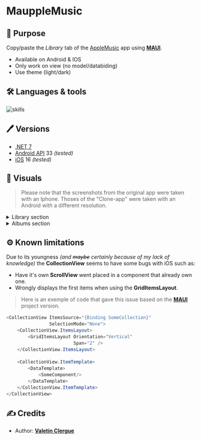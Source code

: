 # MauppleMusic

## 📝 Purpose

Copy/paste the *Library* tab of the [AppleMusic](https://www.apple.com/fr/apple-music/) app using [**MAUI**](https://learn.microsoft.com/en-us/dotnet/maui).

- Available on Android & IOS
- Only work on view (no model/databiding)
- Use theme (light/dark)

## 🛠 Languages & tools

![skills](https://skillicons.dev/icons?i=cs,dotnet,visualstudio)           

## 🖊️ Versions 

- [.NET 7](https://learn.microsoft.com/en-us/dotnet/core/whats-new/dotnet-7)
- [Android API](https://developer.android.com/reference) 33 *(tested)*
- [iOS](https://www.apple.com/ios) 16 *(tested)*

## 📍 Visuals

> Please note that the screenshots from the original app were taken with an Iphone.
> Thoses of the "Clone-app" were taken with an Android with a different resolution.

<details><summary> Library section </summary>

| AppleMusic | MauppleMusic |
| --- | --- |
| <img src="./Documentation/screens/Library1-Light.PNG" height="750"/> | <img src="./Documentation/screens/MyLibrary1-Light.jpg" height="750"/> |
| <img src="./Documentation/screens/Library2-Light.PNG" height="750"/> | <img src="./Documentation/screens/MyLibrary2-Light.jpg" height="750"/> |
| <img src="./Documentation/screens/Library1-Dark.PNG" height="750"/> | <img src="./Documentation/screens/MyLibrary1-Dark.jpg" height="750"/> |
| <img src="./Documentation/screens/Library2-Dark.PNG" height="750"/> | <img src="./Documentation/screens/MyLibrary2-Dark.jpg" height="750"/> |
</details>

<details><summary> Albums section </summary>

| AppleMusic | MauppleMusic |
| --- | --- |
| <img src="./Documentation/screens/Album1p1-Light.PNG" height="750"/> | <img src="./Documentation/screens/MyAlbum1p1-Light.jpg" height="750"/> |
| <img src="./Documentation/screens/Album1p2-Light.PNG" height="750"/> | <img src="./Documentation/screens/MyAlbum1p2-Light.jpg" height="750"/> |
| <img src="./Documentation/screens/Album1p1-Dark.PNG" height="750"/> | <img src="./Documentation/screens/MyAlbum1p1-Dark.jpg" height="750"/> |
| <img src="./Documentation/screens/Album1p2-Dark.PNG" height="750"/> | <img src="./Documentation/screens/MyAlbum1p2-Dark.jpg" height="750"/> |
| <img src="./Documentation/screens/Album2p1-Light.PNG" height="750"/> | <img src="./Documentation/screens/MyAlbum2p1-Light.jpg" height="750"/> |
| <img src="./Documentation/screens/Album2p2-Light.PNG" height="750"/> | <img src="./Documentation/screens/MyAlbum2p2-Light.jpg" height="750"/> |
| <img src="./Documentation/screens/Album2p1-Dark.PNG" height="750"/> | <img src="./Documentation/screens/MyAlbum2p1-Dark.jpg" height="750"/> |
| <img src="./Documentation/screens/Album2p2-Dark.PNG" height="750"/> | <img src="./Documentation/screens/MyAlbum2p2-Dark.jpg" height="750"/> |
</details>

## ⚙️ Known limitations

Due to its youngness *(and ~~maybe~~ certainly because of my lack of knowledge)* the **CollectionView** seems to have some bugs with iOS such as:

- Have it's own **ScrollView** went placed in a component that already own one.
- Wrongly displays the first items when using the **GridItemsLayout**.

> Here is an exemple of code that gave this issue based on the [**MAUI**](https://learn.microsoft.com/en-us/dotnet/maui) project version.

```cs
<CollectionView ItemsSource="{Binding SomeCollection}"
                SelectionMode="None">
    <CollectionView.ItemsLayout>
        <GridItemsLayout Orientation="Vertical" 
                         Span="2" />
    </CollectionView.ItemsLayout>
                    
    <CollectionView.ItemTemplate>
        <DataTemplate>
            <SomeComponent/>
        </DataTemplate>
    </CollectionView.ItemTemplate>
</CollectionView>
```
   
## ✍️ Credits 

* Author: [**Valetin Clergue**](https://github.com/HandyS11)